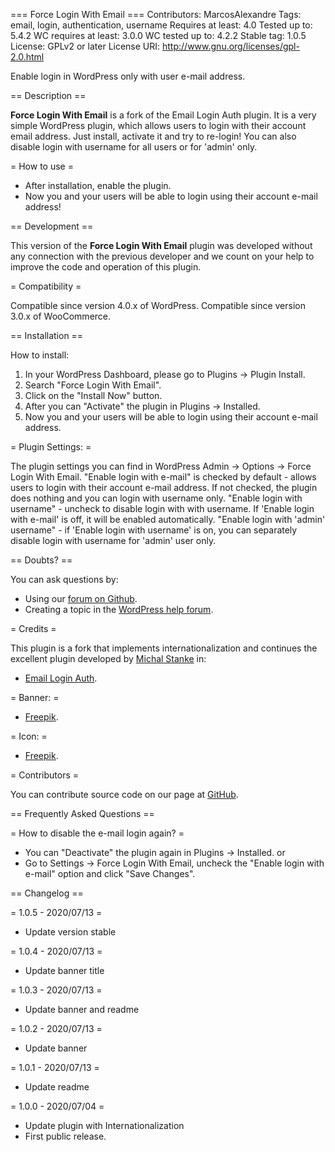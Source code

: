 === Force Login With Email ===
Contributors: MarcosAlexandre
Tags: email, login, authentication, username
Requires at least: 4.0
Tested up to: 5.4.2
WC requires at least: 3.0.0
WC tested up to: 4.2.2
Stable tag: 1.0.5
License: GPLv2 or later
License URI: http://www.gnu.org/licenses/gpl-2.0.html

Enable login in WordPress only with user e-mail address.

== Description ==

**Force Login With Email** is a fork of the Email Login Auth plugin. It is a very simple WordPress plugin, which allows users to login with their account email address. Just install, activate it and try to re-login! You can also disable login with username for all users or for 'admin' only.

= How to use =

* After installation, enable the plugin.
* Now you and your users will be able to login using their account e-mail address!

== Development ==

This version of the **Force Login With Email** plugin was developed without any connection with the previous developer and we count on your help to improve the code and operation of this plugin.

= Compatibility =

Compatible since version 4.0.x of WordPress.
Compatible since version 3.0.x of WooCommerce.

== Installation ==

How to install:

1. In your WordPress Dashboard, please go to Plugins -> Plugin Install.
2. Search "Force Login With Email".
3. Click on the "Install Now" button.
4. After you can "Activate" the plugin in Plugins -> Installed.
5. Now you and your users will be able to login using their account e-mail address.

= Plugin Settings: =

The plugin settings you can find in WordPress Admin -> Options -> Force Login With Email.
"Enable login with e-mail" is checked by default - allows users to login with their account e-mail address. If not checked, the plugin does nothing and you can login with username only.
"Enable login with username" - uncheck to disable login with with username. If 'Enable login with e-mail' is off, it will be enabled automatically.
"Enable login with 'admin' username" - if 'Enable login with username' is on, you can separately disable login with username for 'admin' user only.

== Doubts? ==

You can ask questions by:  

* Using our [forum on Github](https://github.com/marcos-alexandre82/force-login-with-email/issues/).
* Creating a topic in the [WordPress help forum](https://wordpress.org/support/plugin/force-login-with-email/).

= Credits =

This plugin is a fork that implements internationalization and continues the excellent plugin developed by [Michal Stanke](https://profiles.wordpress.org/mikk_cz/) in:

* [Email Login Auth](https://wordpress.org/plugins/email-login-auth/).

= Banner: =

* [Freepik](https://br.freepik.com/fotos-vetores-gratis/fundo/).

= Icon: =

* [Freepik](https://br.freepik.com/fotos-vetores-gratis/negocio/).

= Contributors =

You can contribute source code on our page at [GitHub](https://github.com/marcos-alexandre82/force-login-with-email/issues/).

== Frequently Asked Questions ==

= How to disable the e-mail login again? =
* You can "Deactivate" the plugin again in Plugins -> Installed.
or
* Go to Settings -> Force Login With Email, uncheck the "Enable login with e-mail" option and click "Save Changes".

== Changelog ==

= 1.0.5 - 2020/07/13 =
* Update version stable

= 1.0.4 - 2020/07/13 =
* Update banner title

= 1.0.3 - 2020/07/13 =
* Update banner and readme

= 1.0.2 - 2020/07/13 =
* Update banner

= 1.0.1 - 2020/07/13 =
* Update readme

= 1.0.0 - 2020/07/04 =
* Update plugin with Internationalization
* First public release.
